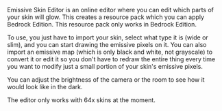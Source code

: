 Emissive Skin Editor is an online editor where you can edit which parts of your skin will glow. This creates a resource pack which you can apply Bedrock Edition. This resource pack only works in Bedrock Edition.

To use, you just have to import your skin, select what type it is (wide or slim), and you can start drawing the emissive pixels on it. You can also import an emissive map (which is only black and white, not grayscale) to convert it or edit it so you don't have to redraw the entire thing every time you want to modify just a small portion of your skin's emissive pixels.

You can adjust the brightness of the camera or the room to see how it would look like in the dark.

The editor only works with 64x skins at the moment.
